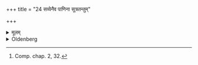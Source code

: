 +++
title = "24 सव्येनैव पाणिना सूत्रतन्तुम्"

+++

<details><summary>मूलम्</summary>

सव्येनैव पाणिना सूत्रतन्तुं गृहीत्वावसलवि पूर्वस्यां कर्ष्वां पिण्डे निदध्यात्पितुर्नाम गृहीत्वासावेतत्ते वासो ये चात्र त्वानु याँ श्च त्वमनु तस्मै ते स्वधेति २४
</details>

<details><summary>Oldenberg</summary>

24. [^11]  Seizing, again with his left hand, the linen thread, he should put it down, from right to left, on the Piṇḍa in the eastern pit, pronouncing his father's name, 'N.N.! This garment is thine, and is that of those who follow thee here, and of those whom thou followest. To thee Svadhā!' (MB. II, 3, 12).


[^11]:  Comp. chap. 2, 32.
</details>
